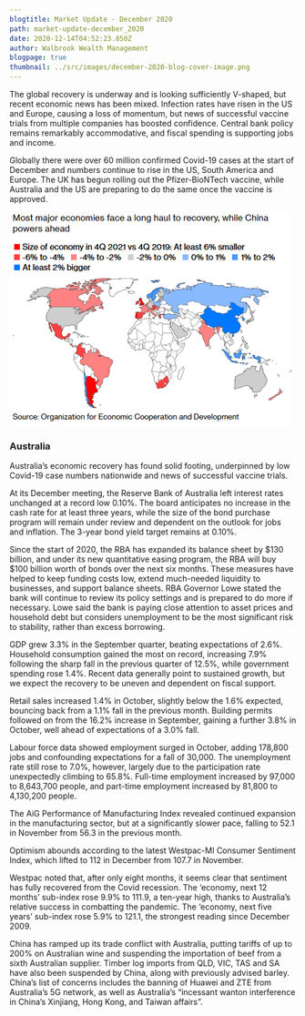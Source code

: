 ```yaml
---
blogtitle: Market Update - December 2020
path: market-update-december_2020
date: 2020-12-14T04:52:23.850Z
author: Walbrook Wealth Management
blogpage: true
thumbnail: ../src/images/december-2020-blog-cover-image.png
---
```

The global recovery is underway and is looking sufficiently V-shaped, but recent economic news has been mixed. Infection rates have risen in the US and Europe, causing a loss of momentum, but news of successful vaccine trials from multiple companies has boosted confidence. Central bank policy remains remarkably accommodative, and fiscal spending is supporting jobs and income.

Globally there were over 60 million confirmed Covid-19 cases at the start of December and numbers continue to rise in the US, South America and Europe. The UK has begun rolling out the Pfizer-BioNTech vaccine, while Australia and the US are preparing to do the same once the vaccine is approved. 

![Global Growth](../src/images/global-growth.png "Global Growth")

### Australia

Australia’s economic recovery has found solid footing, underpinned by low Covid-19 case numbers nationwide and news of successful vaccine trials.

At its December meeting, the Reserve Bank of Australia left interest rates unchanged at a record low 0.10%. The board anticipates no increase in the cash rate for at least three years, while the size of the bond purchase program will remain under review and dependent on the outlook for jobs and inflation.   The 3-year bond yield target remains at 0.10%.

Since the start of 2020, the RBA has expanded its balance sheet by $130 billion, and under its new quantitative easing program, the RBA will buy $100 billion worth of bonds over the next six months. These measures have helped to keep funding costs low, extend much-needed liquidity to businesses, and support balance sheets. RBA Governor Lowe stated the bank will continue to review its policy settings and is prepared to do more if necessary. Lowe said the bank is paying close attention to asset prices and household debt but considers unemployment to be the most significant risk to stability, rather than excess borrowing.

GDP grew 3.3% in the September quarter, beating expectations of 2.6%. Household consumption gained the most on record, increasing 7.9% following the sharp fall in the previous quarter of 12.5%, while government spending rose 1.4%. Recent data generally point to sustained growth, but we expect the recovery to be uneven and dependent on fiscal support. 

Retail sales increased 1.4% in October, slightly below the 1.6% expected, bouncing back from a 1.1% fall in the previous month. Building permits followed on from the 16.2% increase in September, gaining a further 3.8% in October, well ahead of expectations of a 3.0% fall. 

Labour force data showed employment surged in October, adding 178,800 jobs and confounding expectations for a fall of 30,000. The unemployment rate still rose to 7.0%, however, largely due to the participation rate unexpectedly climbing to 65.8%. Full-time employment increased by 97,000 to 8,643,700 people, and part-time employment increased by 81,800 to 4,130,200 people. 

The AiG Performance of Manufacturing Index revealed continued expansion in the manufacturing sector, but at a significantly slower pace, falling to 52.1 in November from 56.3 in the previous month. 

Optimism abounds according to the latest Westpac-MI Consumer Sentiment Index, which lifted to 112 in December from 107.7 in November. 

Westpac noted that, after only eight months, it seems clear that sentiment has fully recovered from the Covid recession. The ‘economy, next 12 months’ sub-index rose 9.9% to 111.9, a ten-year high, thanks to Australia’s relative success in combatting the pandemic. The ‘economy, next five years’ sub-index rose 5.9% to 121.1, the strongest reading since December 2009. 

China has ramped up its trade conflict with Australia, putting tariffs of up to 200% on Australian wine and suspending the importation of beef from a sixth Australian supplier. Timber log imports from QLD, VIC, TAS and SA have also been suspended by China, along with previously advised barley. China’s list of concerns includes the banning of Huawei and ZTE from Australia’s 5G network, as well as Australia’s “incessant wanton interference in China’s Xinjiang, Hong Kong, and Taiwan affairs”.